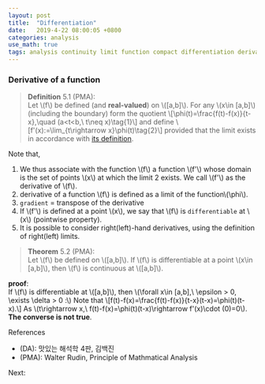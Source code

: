 ```yaml
---
layout: post
title:  "Differentiation"
date:   2019-4-22 08:00:05 +0800
categories: analysis
use_math: true
tags: analysis continuity limit function compact differentiation derivative
---
```




### Derivative of a function
> __Definition__ 5.1 (PMA):  
Let \\(f\\) be defined (and __real-valued__) on \\([a,b]\\). For any \\(x\in [a,b]\\) (including the boundary) form the quotient
\\[\phi(t)=\frac\{f(t)-f(x)\}\{t-x\},\quad (a<t<b,\\ t\neq x)\tag\{1\}\\]
and define
\\[f'(x):=\lim\_\{t\rightarrow x\}\phi(t)\tag\{2\}\\]
provided that the limit exists in accordance with <a href="https://nailbrainz.github.io/analysis/2018/12/19/limit.html" target="_blank">its definition</a>.

Note that,
1. We thus associate with the function \\(f\\) a function \\(f'\\) whose domain is the set of points \\(x\\) at which the limit 2 exists. We call \\(f'\\) as the derivative of \\(f\\).
2. derivative of a function \\(f\\) is defined as a limit of the function\\(\phi\\). 
3. `gradient` = transpose of the derivative
4. If \\(f'\\) is defined at a point \\(x\\), we say that \\(f\\) is `differentiable` at \\(x\\) (pointwise property). 
5. It is possible to consider right(left)-hand derivatives, using the definition of right(left) limits.

> __Theorem__ 5.2 (PMA):  
Let \\(f\\) be defined on \\([a,b]\\). If \\(f\\) is differentiable at a point \\(x\in [a,b]\\), then \\(f\\) is continuous at \\([a,b]\\).

__proof__:  
If \\(f\\) is differentiable at \\([a,b]\\), then \\(\forall x\in [a,b],\\ \epsilon > 0, \exists \delta > 0 :\\)
Note that 
\\[f(t)-f(x)=\frac\{f(t)-f(x)\}\{t-x\}(t-x)=\phi(t)(t-x).\\]
As \\(t\rightarrow x,\\ f(t)-f(x)=\phi(t)(t-x)\rightarrow f'(x)\cdot (0)=0\\).  
__The converse is not true__.

References
* (DA): 맛있는 해석학 4판, 김백진
* (PMA): Walter Rudin, Principle of Mathmatical Analysis

Next:  

